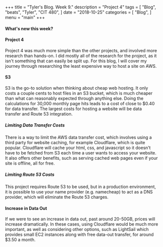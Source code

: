 +++ 
title = "Tyler's Blog. Week 9." 
description = "Project 4" 
tags = [ 
    "Blog", "beats", "Tyler", "CIT 480",
] 
date = "2018-10-25" 
categories = [ 
    "Blog",
] 
menu = "main" 
+++

#### What's new this week?

#### Project 4
Project 4 was much more simple than the other projects, and involved more research than hands-on. I did mostly all of the research for the project, as it isn't something that can easily be split up. For this blog, I will cover my journey through researching the least expensive way to host a site on AWS.

#### S3
S3 is the go-to solution when thinking about cheap web hosting. It only costs a couple cents to host files in an S3 bucket, which is much cheaper than what can reasonably expected through anything else. Doing the calculations for 30,000 monthly page hits leads to a cost of close to $0.40 for data transfer. The largest costs for hosting a website will be data transfer and Route 53 integration. 

##### Limiting Data Transfer Costs
There is a way to limit the AWS data transfer cost, which involves using a third party for website caching, for example Cloudflare, which is quite popular. Cloudflare will cache your html, css, and javascript so it doesn't have to be fetched from S3 each time a user wants to access your website. It also offers other benefits, such as serving cached web pages even if your site is offline, all for free.

##### Limiting Route 53 Costs
This project requires Route 53 to be used, but in a production environment, it is possible to use your name provider (e.g. namecheap) to act as a DNS provider, which will eliminate the Route 53 charges.

#### Increase in Data Out
If we were to see an increase in data out, past around 20-50GB, prices will increase dramatically. In these cases, using Cloudflare would be much more important, as well as considering other options, such as LightSail which provides small EC2 instances along with free data-out transfer, for around $3.50 a month. 
